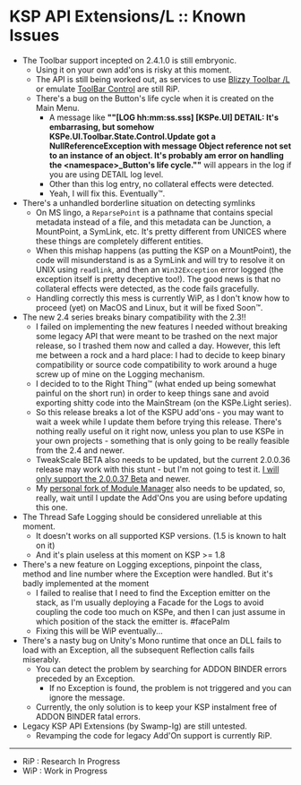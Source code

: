 # KSP API Extensions/L :: Known Issues

* The Toolbar support incepted on 2.4.1.0 is still embryonic.
	+ Using it on your own add'ons is risky at this moment.
	+ The API is still being worked out, as services to use [Blizzy Toolbar /L](https://github.com/net-lisias-kspu/ksp_toolbar) or emulate [ToolBar Control](https://forum.kerbalspaceprogram.com/index.php?/topic/169509-112x-toolbar-controller-for-modders/) are still RiP.
	+ There's a bug on the Button's life cycle when it is created on the Main Menu.
		- A message like **""[LOG hh:mm:ss.sss] [KSPe.UI] DETAIL: It's embarrasing, but somehow KSPe.UI.Toolbar.State.Control.Update got a NullReferenceException with message Object reference not set to an instance of an object. It's probably am error on handling the \<namespace>_Button's life cycle.""** will appears in the log if you are using DETAIL log level.
		- Other than this log entry, no collateral effects were detected.
		- Yeah, I will fix this. Eventually™. 
* There's a unhandled borderline situation on detecting symlinks
	+ On MS lingo, a `ReparsePoint` is a pathname that contains special metadata instead of a file, and this metadata can be Junction, a MountPoint, a SymLink, etc. It's pretty different from UNICES where these things are completely different entities.
	+ When this mishap happens (as putting the KSP on a MountPoint), the code will misunderstand is as a SymLink and will try to resolve it on UNIX using `readlink`, and then an `Win32Exception` error logged (the exception itself is pretty deceptive too!). The good news is that no collateral effects were detected, as the code fails gracefully.
	+ Handling correctly this mess is currently WiP, as I don't know how to proceed (yet) on MacOS and Linux, but it will be fixed Soon™.
* The new 2.4 series breaks binary compatibility with the 2.3!!
	+ I failed on implementing the new features I needed without breaking some legacy API that were meant to be trashed on the next major release, so I trashed them now and called a day. However, this left me between a rock and a hard place: I had to decide to keep binary compatibility or source code compatibility to work around a huge screw up of mine on the Logging mechanism.
	+ I decided to to the Right Thing™ (what ended up being somewhat painful on the short run) in order to keep things sane and avoid exporting shitty code into the MainStream (on the KSPe.Light series).
	+ So this release breaks a lot of the KSPU add'ons - you may want to wait a week while I update them before trying this release. There's nothing really useful on it right now, unless you plan to use KSPe in your own projects - something that is only going to be really feasible from the 2.4 and newer.
	+ TweakScale BETA also needs to be updated, but the current 2.0.0.36 release may work with this stunt - but I'm not going to test it. [I will only support the 2.0.0.37 Beta](https://github.com/net-lisias-ksp/TweakScale/releases/tag/PRERELEASE%2F2.5.0.37) and newer.
	+ My [personal fork of Module Manager](https://github.com/net-lisias-ksp/ModuleManager/releases/) also needs to be updated, so, really, wait until I update the Add'Ons you are using before updating this one.
* The Thread Safe Logging should be considered unreliable at this moment.
	+ It doesn't works on all supported KSP versions. (1.5 is known to halt on it)
	+ And it's plain useless at this moment on KSP >= 1.8
* There's a new feature on Logging exceptions, pinpoint the class, method and line number where the Exception were handled. But it's badly implemented at the moment
	- I failed to realise that I need to find the Exception emitter on the stack, as I'm usually deploying a Facade for the Logs to avoid coupling the code too much on KSPe, and then I can just assume in which position of the stack the emitter is. #facePalm
	- Fixing this will be WiP eventually... 
* There's a nasty bug on Unity's Mono runtime that once an DLL fails to load with an Exception, all the subsequent Reflection calls fails miserably.
	+ You can detect the problem by searching for ADDON BINDER errors preceded by an Exception.
		- If no Exception is found, the problem is not triggered and you can ignore the message.
	+ Currently, the only solution is to keep your KSP instalment free of ADDON BINDER fatal errors.
* Legacy KSP API Extensions (by Swamp-Ig) are still untested.
	+ Revamping the code for legacy Add'On support is currently RiP.

- - - 

* RiP : Research In Progress
* WiP : Work in Progress
